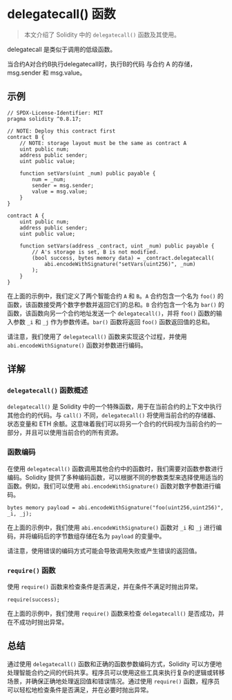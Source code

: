 # delegatecall() 函数

> 本文介绍了 Solidity 中的 `delegatecall()` 函数及其使用。

delegatecall 是类似于调用的低级函数。 

当合约A对合约B执行delegatecall时，执行B的代码 与合约 A 的存储，msg.sender 和 msg.value。

## 示例

```solidity
// SPDX-License-Identifier: MIT
pragma solidity ^0.8.17;

// NOTE: Deploy this contract first
contract B {
    // NOTE: storage layout must be the same as contract A
    uint public num;
    address public sender;
    uint public value;

    function setVars(uint _num) public payable {
        num = _num;
        sender = msg.sender;
        value = msg.value;
    }
}

contract A {
    uint public num;
    address public sender;
    uint public value;

    function setVars(address _contract, uint _num) public payable {
        // A's storage is set, B is not modified.
        (bool success, bytes memory data) = _contract.delegatecall(
            abi.encodeWithSignature("setVars(uint256)", _num)
        );
    }
}

```

在上面的示例中，我们定义了两个智能合约 `A` 和 `B`。`A` 合约包含一个名为 `foo()` 的函数，该函数接受两个数字参数并返回它们的总和。`B` 合约包含一个名为 `bar()` 的函数，该函数向另一个合约地址发送一个 `delegatecall()`，并将 `foo()` 函数的输入参数 `_i` 和 `_j` 作为参数传递。`bar()` 函数将返回 `foo()` 函数返回值的总和。

请注意，我们使用了 `delegatecall()` 函数来实现这个过程，并使用 `abi.encodeWithSignature()` 函数对参数进行编码。

## 详解

### `delegatecall()` 函数概述

`delegatecall()` 是 Solidity 中的一个特殊函数，用于在当前合约的上下文中执行其他合约的代码。与 `call()` 不同，`delegatecall()` 将使用当前合约的存储器、状态变量和 ETH 余额。这意味着我们可以将另一个合约的代码视为当前合约的一部分，并且可以使用当前合约的所有资源。

### 函数编码

在使用 `delegatecall()` 函数调用其他合约中的函数时，我们需要对函数参数进行编码。Solidity 提供了多种编码函数，可以根据不同的参数类型来选择使用适当的函数。例如，我们可以使用 `abi.encodeWithSignature()` 函数对数字参数进行编码。

```solidity
bytes memory payload = abi.encodeWithSignature("foo(uint256,uint256)", _i, _j);
```

在上面的示例中，我们使用 `abi.encodeWithSignature()` 函数对 `_i` 和 `_j` 进行编码，并将编码后的字节数组存储在名为 `payload` 的变量中。

请注意，使用错误的编码方式可能会导致调用失败或产生错误的返回值。

### `require()` 函数

使用 `require()` 函数来检查条件是否满足，并在条件不满足时抛出异常。

```solidity
require(success);
```

在上面的示例中，我们使用 `require()` 函数来检查 `delegatecall()` 是否成功，并在不成功时抛出异常。

## 总结

通过使用 `delegatecall()` 函数和正确的函数参数编码方式，Solidity 可以方便地处理智能合约之间的代码共享。程序员可以使用这些工具来执行复杂的逻辑或转移场景，并确保正确地处理返回值和错误情况。通过使用 `require()` 函数，程序员可以轻松地检查条件是否满足，并在必要时抛出异常。